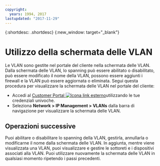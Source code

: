 ```yaml
---
copyright:
  years: 1994, 2017
lastupdated: "2017-11-29"
---
```


{:shortdesc: .shortdesc}
{:new_window: target="_blank"}

# Utilizzo della schermata delle VLAN 

Le VLAN sono gestite nel portale del cliente nella schermata delle VLAN. Dalla schermata delle VLAN, lo spanning può essere abilitato o disabilitato, può essere modificato il nome della VLAN, possono essere aggiunti i firewall e la VLAN può essere aggiornata o eliminata. Segui questa procedura per visualizzare la schermata delle VLAN nel portale del cliente:

 * Accedi al [Customer Portal ![Icona link esterno](../../icons/launch-glyph.svg "Icona link esterno")](https://control.softlayer.com/)utilizzando le tue credenziali univoche.
 * Seleziona **Network > IP Management > VLANs** dalla barra di navigazione per visualizzare la schermata delle VLAN.

## Operazioni successive

Puoi abilitare o disabilitare lo spanning della VLAN, gestirla, annullarla o modificarne il nome dalla schermata delle VLAN. In aggiunta, mentre viene visualizzata una VLAN, puoi visualizzare e gestire le sottoreti e i dispositivi associati alla VLAN. Puoi utilizzare nuovamente la schermata delle VLAN in qualsiasi momento ripetendo i passi precedenti.
